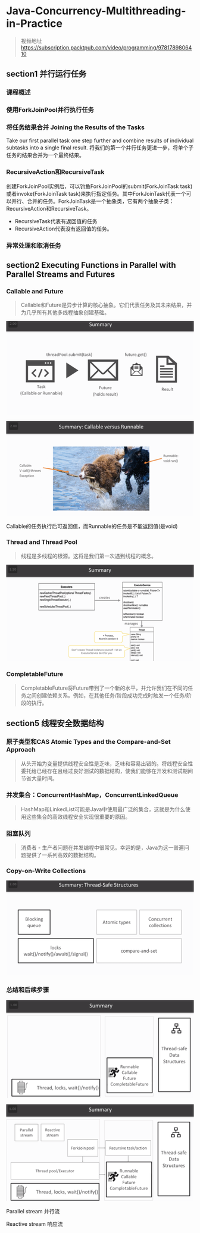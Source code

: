 # Java-Concurrency-Multithreading-in-Practice

> 视频地址  https://subscription.packtpub.com/video/programming/9781789806410

## section1 并行运行任务

### 课程概述

### 使用ForkJoinPool并行执行任务

### 将任务结果合并 Joining the Results of the Tasks

Take our first parallel task one step further and combine results of individual subtasks into a single final result.
将我们的第一个并行任务更进一步，将单个子任务的结果合并为一个最终结果。

### RecursiveAction和RecursiveTask

创建ForkJoinPool实例后，可以钓鱼ForkJoinPool的submit(ForkJoinTask<T> task)或者invoke(ForkJoinTask<T> task)来执行指定任务。其中ForkJoinTask代表一个可以并行、合并的任务。ForkJoinTask是一个抽象类，它有两个抽象子类：RecursiveAction和RecursiveTask。

- RecursiveTask代表有返回值的任务
- RecursiveAction代表没有返回值的任务。

### 异常处理和取消任务

## section2 Executing Functions in Parallel with Parallel Streams and Futures

### Callable and Future

> Callable和Future是异步计算的核心抽象。它们代表任务及其未来结果，并为几乎所有其他多线程抽象创建基础。

![](https://raw.githubusercontent.com/gaohanghang/images/master/img20190725222112.png)

![](https://raw.githubusercontent.com/gaohanghang/images/master/img20190725222143.png)

Callable的任务执行后可返回值，而Runnable的任务是不能返回值(是void)

### Thread and Thread Pool

> 线程是多线程的根源。这将是我们第一次遇到线程的概念。

![](https://raw.githubusercontent.com/gaohanghang/images/master/img20190725222750.png)

### CompletableFuture
> CompletableFuture将Future带到了一个新的水平，并允许我们在不同的任务之间创建依赖关系。例如，在其他任务/阶段成功完成时触发一个任务/阶段的执行。



## section5 线程安全数据结构

### 原子类型和CAS Atomic Types and the Compare-and-Set Approach

> 从头开始为变量提供线程安全性是乏味，乏味和容易出错的。将线程安全性委托给已经存在且经过良好测试的数据结构，使我们能够在开发和测试期间节省大量时间。

### 并发集合：ConcurrentHashMap，ConcurrentLinkedQueue

> HashMap和LinkedList可能是Java中使用最广泛的集合，这就是为什么使用这些集合的高效线程安全实现很重要的原因。

### 阻塞队列

> 消费者 - 生产者问题在并发编程中很常见。幸运的是，Java为这一普遍问题提供了一系列高效的数据结构。

### Copy-on-Write Collections

![](https://raw.githubusercontent.com/gaohanghang/images/master/img20190725210917.png)

### 总结和后续步骤

![](https://raw.githubusercontent.com/gaohanghang/images/master/img20190725211106.png)

![](https://raw.githubusercontent.com/gaohanghang/images/master/img20190725211311.png)

Parallel stream 并行流

Reactive stream 响应流






